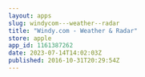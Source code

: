 ```yaml
---
layout: apps
slug: windycom---weather--radar
title: "Windy.com - Weather & Radar"
store: apple
app_id: 1161387262
date: 2023-07-14T14:02:03Z
published: 2016-10-31T20:29:54Z
---
```

